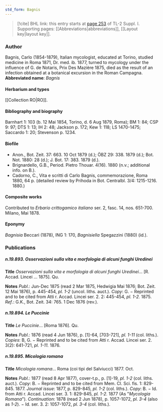 ```yaml
---
std_form: Bagnis
---
```


> [!cite] BHL link: this entry starts at [page 253](https://www.biodiversitylibrary.org/page/33264980) of TL-2 Suppl. I.
> Supporting pages: [[Abbreviations|abbreviations]], [[Layout key|layout key]].

### Author

Bagnis, Carlo (1854-1879), Italian mycologist, educated at Torino, studied medicine in Roma 1871, Dr. med. ib. 1877, turned to mycology under the influence of G. de Notaris, Prix Des Mazière 1875, died as the result of an infection obtained at a botanical excursion in the Roman Campagna. 
**Abbreviated name**: *Bagnis*

#### Herbarium and types

[[Collection RO|RO]].

#### Bibliography and biography

Barnhart 1: 103 (b. 12 Mai 1854, Torino, d. 6 Aug 1879, Roma); BM 1: 84; CSP 9: 97; DTS 1: 13; IH 2: 48; Jackson p. 172; Kew 1: 118; LS 1470-1475; Saccardo 1: 20; Stevenson p. 1234.

#### Biofile

- Anon., Bot. Zeit. 37: 663. 10 Oct 1879 (d.); ÖBZ 29: 338. 1879 (d.); Bot. Not. 1880: 28 (d.); J. Bot. 17: 383. 1879 (d.).
- Brignardello, G.B., Period. Pietro Thouar. 4(16). 1880 (n.v.; additional info. on B.).
- Cadorno, C., Vita e scritti di Carlo Bagnis, commemorazione, Roma 1880, 64 p. (detailed review by Prihoda in Bot. Centralbl. 3/4: 1215-1216. 1880.)

#### Composite works

Contributed to *Erbario crittogamico italiano* ser. 2, fasc. 14, nos. 651-700. Milano, Mai 1878.

#### Eponymy

*Bagnisia* Beccari (1878), ING 1: 170, *Bagnisiella* Spegazzini (1880) (id.).

### Publications

##### n.19.893. Osservazioni sulla vita e morfologia di alcuni funghi Uredinei

**Title**
*Osservazioni sulla vita e morfologia di alcuni funghi Uredinei*... \[R. Accad. Lincei ... 1875\]. Qu.

**Notes**
*Publ*.: Jun-Dec 1875 (read 2 Mar 1875, Hedwigia Mai 1876; Bot. Zeit. 12 Mai 1876), p. 445-454, *pl. 1-2* (uncol. liths. auct.). *Copy*: G. − Reprinted and to be cited from Atti r. Accad. Lincei ser. 2. 2: 445-454, *pl. 1-2.* 1875.
*Ref*.: G.K., Bot. Zeit. 34: 765. 1 Dec 1876 (rev.).

##### n.19.894. Le Puccinie

**Title**
*Le Puccinie*... \[Roma 1876\]. Qu.

**Notes**
*Publ*.: 1876 (read 4 Jun 1876), p. \[1\]-64, \[703-721\], *pl. 1-11* (col. liths.). *Copies*: B, G. − Reprinted and to be cited from Atti r. Accad. Lincei ser. 2. 3(2): 641-721, *pl. 1-11.* 1876.

##### n.19.895. Micologia romana

**Title**
*Micologia romana*... Roma (coi tipi del Salviucci) 1877. Oct.

**Notes**
*Publ*.: 1877 (read 8 Apr 1877), cover-t.p., p. \[1\]-19, *pl. 1-2* (col. liths. auct.). *Copy*: B. − Reprinted and to be cited from Mem. Cl. Sci. fis. 1: 829-845. 1877.
*Journal issue*: 1877, p. 829-845, *pl. 1-2* (col. liths.). *Copy*: B. − Id. from Atti r. Accad. Lincei ser. 3. 1: 829-845, *pl. 1-2.* 1877 (As "*Mycologia Romana*").
*Continuation*: 1878 (read 2 Jun 1878), p. 1057-1072, *pl. 3-4* (also as *1-2*). − Id. ser. 3. 2: 1057-1072, *pl. 3-4* (col. liths.).

